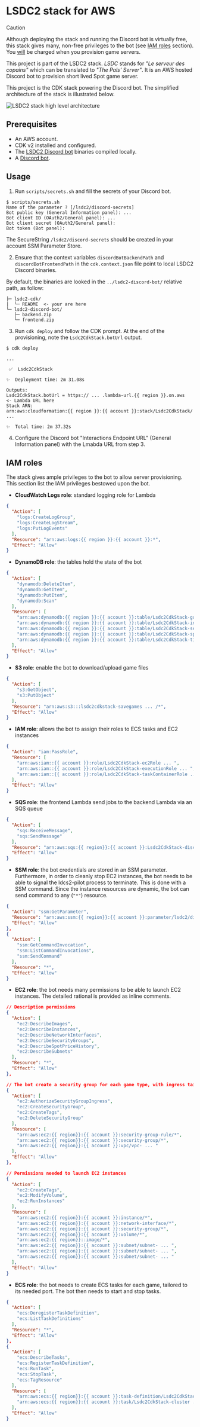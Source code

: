 # LSDC2 stack for AWS

> [!CAUTION]
> Although deploying the stack and running the Discord bot is virtually free,
> this stack gives many, non-free privileges to the bot (see [IAM roles](#iam-roles)
> section). You <ins>will</ins> be charged when you provision game servers.

This project is part of the LSDC2 stack. *LSDC* stands for *"Le serveur des copains"*
which can be translated to *"The Pals' Server"*. It is an AWS hosted Discord bot to
provision short lived Spot game server.

This project is the CDK stack powering the Discord bot. The simplified architecture
of the stack is illustrated below.

<picture>
  <source media="(prefers-color-scheme: dark)" srcset="doc/stack-dark.svg">
  <img alt="LSDC2 stack high level architecture" src="doc/stack-light.svg">
</picture>

## Prerequisites

* An AWS account.
* CDK v2 installed and configured.
* The [LSDC2 Discord bot](https://github.com/Meuna/lsdc2-discord-bot) binaries compiled locally.
* A [Discord bot](https://discord.com/developers).

## Usage

1. Run `scripts/secrets.sh` and fill the secrets of your Discord bot.

```console
$ scripts/secrets.sh
Name of the parameter ? [/lsdc2/discord-secrets] 
Bot public key (General Information panel): ...
Bot client ID (OAuth2/General panel): ...
Bot client secret (OAuth2/General panel):
Bot token (Bot panel):
```

The SecureString `/lsdc2/discord-secrets` should be created in your account SSM
Parameter Store.

2. Ensure that the context variables `discordBotBackendPath` and `discordBotFrontendPath`
in the `cdk.context.json` file point to local LSDC2 Discord binaries.

By default, the binaries are looked in the `../lsdc2-discord-bot/` relative path,
as follow:

```
├─ lsdc2-cdk/
|  └─ README  <- your are here
└─ lsdc2-discord-bot/
   ├─ backend.zip
   └─ frontend.zip
```

3. Run `cdk deploy` and follow the CDK prompt. At the end of the provisioning, note
the `Lsdc2CdkStack.botUrl` output.

```console
$ cdk deploy

...

 ✅  Lsdc2CdkStack

✨  Deployment time: 2m 31.08s

Outputs:
Lsdc2CdkStack.botUrl = https:// ... .lambda-url.{{ region }}.on.aws   <- Lambda URL here
Stack ARN:
arn:aws:cloudformation:{{ region }}:{{ account }}:stack/Lsdc2CdkStack/ ...

✨  Total time: 2m 37.32s

```

4. Configure the Discord bot "Interactions Endpoint URL" (General Information panel)
with the Lmabda URL from step 3.

## IAM roles

The stack gives ample privileges to the bot to allow server provisioning. This
section list the IAM privileges bestowed upon the bot.

* **CloudWatch Logs role**: standard logging role for Lambda

```json
{
  "Action": [
    "logs:CreateLogGroup",
    "logs:CreateLogStream",
    "logs:PutLogEvents"
  ],
  "Resource": "arn:aws:logs:{{ region }}:{{ account }}:*",
  "Effect": "Allow"
}
```

* **DynamoDB role**: the tables hold the state of the bot

```json
{
  "Action": [
    "dynamodb:DeleteItem",
    "dynamodb:GetItem",
    "dynamodb:PutItem",
    "dynamodb:Scan"
  ],
  "Resource": [
    "arn:aws:dynamodb:{{ region }}:{{ account }}:table/Lsdc2CdkStack-guild ... ",
    "arn:aws:dynamodb:{{ region }}:{{ account }}:table/Lsdc2CdkStack-instance ... ",
    "arn:aws:dynamodb:{{ region }}:{{ account }}:table/Lsdc2CdkStack-server ... ",
    "arn:aws:dynamodb:{{ region }}:{{ account }}:table/Lsdc2CdkStack-spec ... ",
    "arn:aws:dynamodb:{{ region }}:{{ account }}:table/Lsdc2CdkStack-tier ... "
  ],
  "Effect": "Allow"
}
```

* **S3 role**: enable the bot to download/upload game files

```json
{
  "Action": [
    "s3:GetObject",
    "s3:PutObject"
  ],
  "Resource": "arn:aws:s3:::lsdc2cdkstack-savegames ... /*",
  "Effect": "Allow"
}
```

* **IAM role**: allows the bot to assign their roles to ECS tasks and EC2 instances

```json
{
  "Action": "iam:PassRole",
  "Resource": [
    "arn:aws:iam::{{ account }}:role/Lsdc2CdkStack-ec2Role ... ",
    "arn:aws:iam::{{ account }}:role/Lsdc2CdkStack-executionRole ... ",
    "arn:aws:iam::{{ account }}:role/Lsdc2CdkStack-taskContainerRole ... "
  ],
  "Effect": "Allow"
}
```

* **SQS role**: the frontend Lambda send jobs to the backend Lambda via an SQS queue

```json
{
  "Action": [
    "sqs:ReceiveMessage",
    "sqs:SendMessage"
  ],
  "Resource": "arn:aws:sqs:{{ region}}:{{ account }}:Lsdc2CdkStack-discordBotQueue ... ",
  "Effect": "Allow"
}
```

* **SSM role**: the bot credentials are stored in an SSM parameter. Furthermore,
in order to cleanly stop EC2 instances, the bot needs to be able to signal the
ldcs2-pilot process to terminate. This is done with a SSM command. Since the
instance resources are dynamic, the bot can send command to any (`"*"`) resource.

```json
{
  "Action": "ssm:GetParameter",
  "Resource": "arn:aws:ssm:{{ region}}:{{ account }}:parameter/lsdc2/discord-secrets",
  "Effect": "Allow"
},
{
  "Action": [
    "ssm:GetCommandInvocation",
    "ssm:ListCommandInvocations",
    "ssm:SendCommand"
  ],
  "Resource": "*",
  "Effect": "Allow"
}
```

* **EC2 role**: the bot needs many permissions to be able to launch EC2 instances.
The detailed rational is provided as inline comments.

```json
// Description permissions
{
  "Action": [
    "ec2:DescribeImages",
    "ec2:DescribeInstances",
    "ec2:DescribeNetworkInterfaces",
    "ec2:DescribeSecurityGroups",
    "ec2:DescribeSpotPriceHistory",
    "ec2:DescribeSubnets"
  ],
  "Resource": "*",
  "Effect": "Allow"
},

// The bot create a security group for each game type, with ingress tailored to its needed port
{
  "Action": [
    "ec2:AuthorizeSecurityGroupIngress",
    "ec2:CreateSecurityGroup",
    "ec2:CreateTags",
    "ec2:DeleteSecurityGroup"
  ],
  "Resource": [
    "arn:aws:ec2:{{ region}}:{{ account }}:security-group-rule/*",
    "arn:aws:ec2:{{ region}}:{{ account }}:security-group/*",
    "arn:aws:ec2:{{ region}}:{{ account }}:vpc/vpc- ... "
  ],
  "Effect": "Allow"
},

// Permissions needed to launch EC2 instances
{
  "Action": [
    "ec2:CreateTags",
    "ec2:ModifyVolume",
    "ec2:RunInstances"
  ],
  "Resource": [
    "arn:aws:ec2:{{ region}}:{{ account }}:instance/*",
    "arn:aws:ec2:{{ region}}:{{ account }}:network-interface/*",
    "arn:aws:ec2:{{ region}}:{{ account }}:security-group/*",
    "arn:aws:ec2:{{ region}}:{{ account }}:volume/*",
    "arn:aws:ec2:{{ region}}::image/*",
    "arn:aws:ec2:{{ region}}:{{ account }}:subnet/subnet- ... ",
    "arn:aws:ec2:{{ region}}:{{ account }}:subnet/subnet- ... ",
    "arn:aws:ec2:{{ region}}:{{ account }}:subnet/subnet- ... "
  ],
  "Effect": "Allow"
}
```

* **ECS role**: the bot needs to create ECS tasks for each game, tailored to its
needed port. The bot then needs to start and stop tasks.

```json
{
  "Action": [
    "ecs:DeregisterTaskDefinition",
    "ecs:ListTaskDefinitions"
  ],
  "Resource": "*",
  "Effect": "Allow"
},
{
  "Action": [
    "ecs:DescribeTasks",
    "ecs:RegisterTaskDefinition",
    "ecs:RunTask",
    "ecs:StopTask",
    "ecs:TagResource"
  ],
  "Resource": [
    "arn:aws:ecs:{{ region}}:{{ account }}:task-definition/Lsdc2CdkStack-cluster ... *",
    "arn:aws:ecs:{{ region}}:{{ account }}:task/Lsdc2CdkStack-cluster ... *"
  ],
  "Effect": "Allow"
}
```